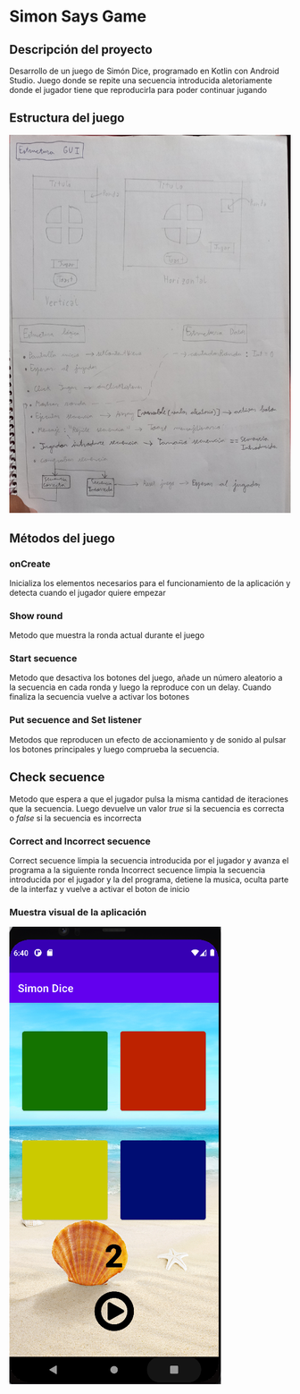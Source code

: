 # Simon Says Game

## Descripción del proyecto

Desarrollo de un juego de Simón Dice, programado en Kotlin con Android Studio.
Juego donde se repite una secuencia introducida aletoriamente donde el jugador tiene
que reproducirla para poder continuar jugando

## Estructura del juego
![app_structure](/app/src/main/res/raw/estructura.jpg)

## Métodos del juego
### onCreate
Inicializa los elementos necesarios para el funcionamiento de la aplicación 
y detecta cuando el jugador quiere empezar

### Show round
Metodo que muestra la ronda actual durante el juego

### Start secuence
Metodo que desactiva los botones del juego, añade un número aleatorio a la 
secuencia en cada ronda y luego la reproduce con un delay. 
Cuando finaliza la secuencia vuelve a activar los botones


### Put secuence and Set listener
Metodos que reproducen un efecto de accionamiento y de sonido al pulsar los botones principales 
y luego comprueba la secuencia.

## Check secuence
Metodo que espera a que el jugador pulsa la misma cantidad de iteraciones que la secuencia.
Luego devuelve un valor _true_ si la secuencia es correcta o _false_ si la secuencia es incorrecta

### Correct and Incorrect secuence
Correct secuence limpia la secuencia introducida por el jugador y avanza el programa a la siguiente ronda
Incorrect secuence limpia la secuencia introducida por el jugador y la del programa, detiene la musica, 
oculta parte de la interfaz y vuelve a activar el boton de inicio

### Muestra visual de la aplicación
![Screenshoot](/app/src/main/res/raw/juego_completo.png)